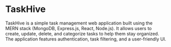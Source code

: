# TaskHive

TaskHive is a simple task management web application built using the MERN stack (MongoDB, Express.js, React, Node.js). It allows users to create, update, delete, and categorize tasks to help them stay organized. The application features authentication, task filtering, and a user-friendly UI.